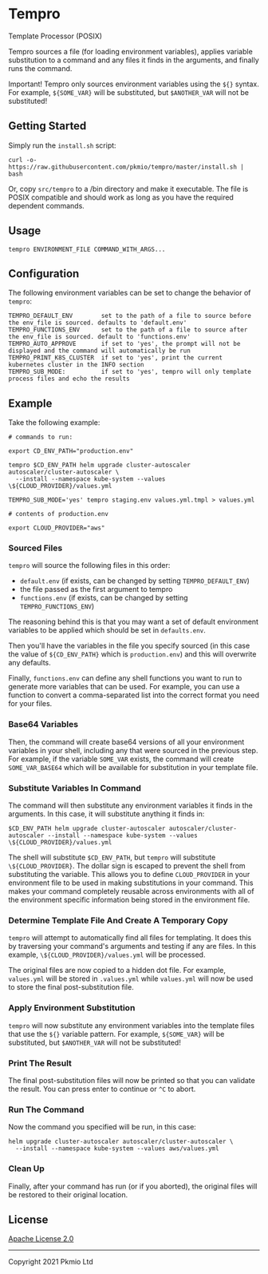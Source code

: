 
# Tempro

Template Processor (POSIX)

Tempro sources a file (for loading environment variables), applies variable substitution to a command and any files it finds in the arguments, and finally runs the command.

Important! Tempro only sources environment variables using the `${}` syntax. For example, `${SOME_VAR}` will be substituted, but `$ANOTHER_VAR` will not be substituted!

## Getting Started

Simply run the `install.sh` script:

```
curl -o- https://raw.githubusercontent.com/pkmio/tempro/master/install.sh | bash
```

Or, copy `src/tempro` to a /bin directory and make it executable. The file is POSIX compatible and should work as long as you have the required dependent commands.

## Usage

```
tempro ENVIRONMENT_FILE COMMAND_WITH_ARGS...
```

## Configuration

The following environment variables can be set to change the behavior of `tempro`:

```
TEMPRO_DEFAULT_ENV        set to the path of a file to source before the env_file is sourced. defaults to 'default.env'
TEMPRO_FUNCTIONS_ENV      set to the path of a file to source after the env_file is sourced. default to 'functions.env'
TEMPRO_AUTO_APPROVE       if set to 'yes', the prompt will not be displayed and the command will automatically be run
TEMPRO_PRINT_K8S_CLUSTER  if set to 'yes', print the current kubernetes cluster in the INFO section
TEMPRO_SUB_MODE:          if set to 'yes', tempro will only template process files and echo the results
```

## Example

Take the following example:

```
# commands to run:

export CD_ENV_PATH="production.env"

tempro $CD_ENV_PATH helm upgrade cluster-autoscaler autoscaler/cluster-autoscaler \
  --install --namespace kube-system --values \${CLOUD_PROVIDER}/values.yml

TEMPRO_SUB_MODE='yes' tempro staging.env values.yml.tmpl > values.yml
```

```
# contents of production.env

export CLOUD_PROVIDER="aws"
```

### Sourced Files

`tempro` will source the following files in this order:

- `default.env` (if exists, can be changed by setting `TEMPRO_DEFAULT_ENV`)
- the file passed as the first argument to tempro
- `functions.env` (if exists, can be changed by setting `TEMPRO_FUNCTIONS_ENV`)

The reasoning behind this is that you may want a set of default environment variables to be applied which should be set in `defaults.env`. 

Then you'll have the variables in the file you specify sourced (in this case the value of `${CD_ENV_PATH}` which is `production.env`) and this will overwrite any defaults. 

Finally, `functions.env` can define any shell functions you want to run to generate more variables that can be used. For example, you can use a function to convert a comma-separated list into the correct format you need for your files.

### Base64 Variables

Then, the command will create base64 versions of all your environment variables in your shell, including any that were sourced in the previous step. For example, if the variable `SOME_VAR` exists, the command will create `SOME_VAR_BASE64` which will be available for substitution in your template file.

### Substitute Variables In Command

The command will then substitute any environment variables it finds in the arguments. In this case, it will substitute anything it finds in:

```
$CD_ENV_PATH helm upgrade cluster-autoscaler autoscaler/cluster-autoscaler --install --namespace kube-system --values \${CLOUD_PROVIDER}/values.yml
```

The shell will substitute `$CD_ENV_PATH`, but `tempro` will substitute `\${CLOUD_PROVIDER}`. The dollar sign is escaped to prevent the shell from substituting the variable. This allows you to define `CLOUD_PROVIDER` in your environment file to be used in making substitutions in your command. This makes your command completely reusable across environments with all of the environment specific information being stored in the environment file.

### Determine Template File And Create A Temporary Copy

`tempro` will attempt to automatically find all files for templating. It does this by traversing your command's arguments and testing if any are files. In this example, `\${CLOUD_PROVIDER}/values.yml` will be processed.

The original files are now copied to a hidden dot file. For example, `values.yml` will be stored in `.values.yml` while `values.yml` will now be used to store the final post-substitution file.

### Apply Environment Substitution

`tempro` will now substitute any environment variables into the template files that use the `${}` variable pattern. For example, `${SOME_VAR}` will be substituted, but `$ANOTHER_VAR` will not be substituted!

### Print The Result

The final post-substitution files will now be printed so that you can validate the result. You can press enter to continue or `^C` to abort.

### Run The Command

Now the command you specified will be run, in this case:

```
helm upgrade cluster-autoscaler autoscaler/cluster-autoscaler \
  --install --namespace kube-system --values aws/values.yml
```

### Clean Up

Finally, after your command has run (or if you aborted), the original files will be restored to their original location.

## License

[Apache License 2.0](https://github.com/pkmio/tempro/blob/master/LICENSE)

---

Copyright 2021 Pkmio Ltd
